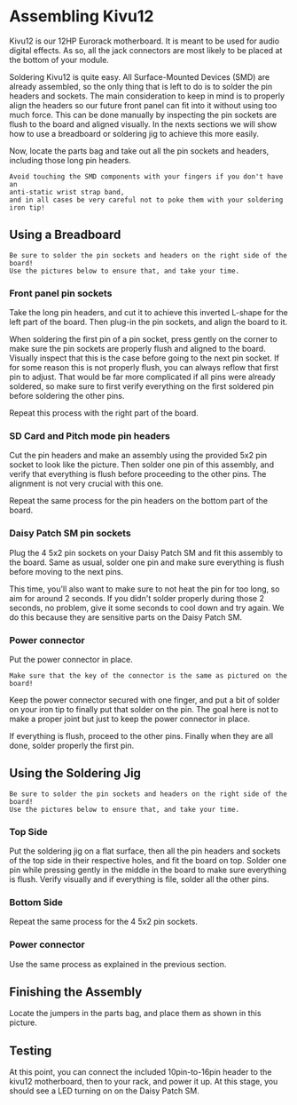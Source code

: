 # Assembling Kivu12

Kivu12 is our 12HP Eurorack motherboard. It is meant to be used for audio digital effects.
As so, all the jack connectors are most likely to be placed at the bottom of your module.

Soldering Kivu12 is quite easy. All Surface-Mounted Devices (SMD) are already assembled,
so the only thing that is left to do is to solder the pin headers and sockets.
The main consideration to keep in mind is to properly align the headers so our future front panel
can fit into it without using too much force.
This can be done manually by inspecting the pin sockets are flush to the board
and aligned visually.
In the nexts sections we will show how to use a breadboard or soldering jig to achieve this
more easily.

Now, locate the parts bag and take out all the pin sockets and headers, including those
long pin headers.

```{important}
Avoid touching the SMD components with your fingers if you don't have an
anti-static wrist strap band,
and in all cases be very careful not to poke them with your soldering iron tip!
```


## Using a Breadboard

```{important}
Be sure to solder the pin sockets and headers on the right side of the board!
Use the pictures below to ensure that, and take your time.
```

### Front panel pin sockets

Take the long pin headers, and cut it to achieve this inverted L-shape for the left part of
the board.
Then plug-in the pin sockets, and align the board to it.

When soldering the first pin of a pin socket,
press gently on the corner to make sure the pin sockets are properly flush and aligned to the board.
Visually inspect that this is the case before going to the next pin socket.
If for some reason this is not properly flush, you can always reflow that first pin to adjust.
That would be far more complicated if all pins were already soldered, so make sure to first
verify everything on the first soldered pin before soldering the other pins.

Repeat this process with the right part of the board.

### SD Card and Pitch mode pin headers

Cut the pin headers and make an assembly using the provided 5x2 pin socket to look like
the picture.
Then solder one pin of this assembly, and verify that everything is flush before proceeding
to the other pins.
The alignment is not very crucial with this one.

Repeat the same process for the pin headers on the bottom part of the board.

### Daisy Patch SM pin sockets

Plug the 4 5x2 pin sockets on your Daisy Patch SM and fit this assembly to the board.
Same as usual, solder one pin and make sure everything is flush before moving to the next
pins.

This time, you'll also want to make sure to not heat the pin for too long, so aim for around
2 seconds. If you didn't solder properly during those 2 seconds, no problem, give it some
seconds to cool down and try again.
We do this because they are sensitive parts on the Daisy Patch SM.

### Power connector

Put the power connector in place.

```{important}
Make sure that the key of the connector is the same as pictured on the board!
```

Keep the power connector secured with one finger, and put a bit of solder on your iron tip
to finally put that solder on the pin. The goal here is not to make a proper joint but just to
keep the power connector in place.

If everything is flush, proceed to the other pins. Finally when they are all done, solder properly
the first pin.


## Using the Soldering Jig 

```{important}
Be sure to solder the pin sockets and headers on the right side of the board!
Use the pictures below to ensure that, and take your time.
```

### Top Side

Put the soldering jig on a flat surface,
then all the pin headers and sockets of the top side in their respective holes, and fit the board
on top. Solder one pin while pressing gently in the middle in the board to make sure everything
is flush. Verify visually and if everything is file, solder all the other pins.

### Bottom Side

Repeat the same process for the 4 5x2 pin sockets.

### Power connector

Use the same process as explained in the previous section.


## Finishing the Assembly

Locate the jumpers in the parts bag, and place them as shown in this picture.


## Testing

At this point, you can connect the included 10pin-to-16pin header to the kivu12 motherboard,
then to your rack, and power it up.
At this stage, you should see a LED turning on on the Daisy Patch SM.

